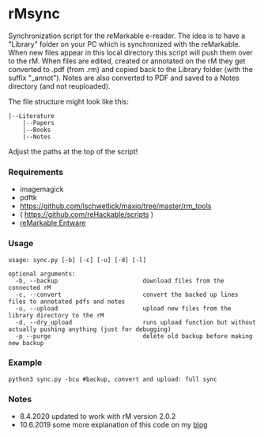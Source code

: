 # rMsync

Synchronization script for the reMarkable e-reader. The idea is to have a "Library" folder on your PC which is synchronized with the reMarkable. When new files appear in this local directory this script will push them over to the rM. When files are edited, created or annotated on the rM they get converted to .pdf (from .rm) and copied back to the Library folder (with the suffix "_annot"). Notes are also converted to PDF and saved to a Notes directory (and not reuploaded).

The file structure might look like this:
```
|--Literature
    |--Papers
    |--Books
    |--Notes
```
Adjust the paths at the top of the script!

### Requirements
* imagemagick
* pdftk
* https://github.com/lschwetlick/maxio/tree/master/rm_tools
* ( https://github.com/reHackable/scripts )
* [reMarkable Entware](https://github.com/Evidlo/remarkable_entware)

### Usage
```
usage: sync.py [-b] [-c] [-u] [-d] [-l]

optional arguments:
  -b, --backup                        download files from the connected rM
  -c, --convert                       convert the backed up lines files to annotated pdfs and notes
  -u, --upload                        upload new files from the library directory to the rM
  -d, --dry_upload                    runs upload function but without actually pushing anything (just for debugging)
  -p --purge                          delete old backup before making new backup
```

### Example
```
python3 sync.py -bcu #backup, convert and upload: full sync
```

### Notes
- 8.4.2020 updated to work with rM version 2.0.2
- 10.6.2019 some more explanation of this code on my [blog](http://lisaschwetlick.de/blog/2019/06/10/reMarkable-Update/)